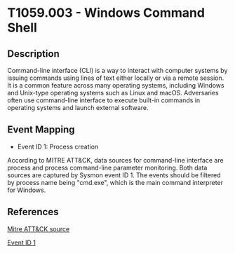 # T1059.003 - Windows Command Shell

## Description

Command-line interface (CLI) is a way to interact with computer systems by issuing commands using lines of text either locally or via a remote session. It is a common feature across many operating systems, including Windows and Unix-type operating systems such as Linux and macOS. Adversaries often use command-line interface to execute built-in commands in operating systems and launch external software.

## Event Mapping

* Event ID 1: Process creation

According to MITRE ATT&CK, data sources for command-line interface are process and process command-line parameter monitoring. Both data sources are captured by Sysmon event ID 1. The events should be filtered by process name being "cmd.exe", which is the main command interpreter for Windows.

## References

[Mitre ATT&CK source](https://attack.mitre.org/techniques/T1059/003/)

[Event ID 1](https://docs.microsoft.com/en-us/sysinternals/downloads/sysmon#event-id-1-process-creation)
